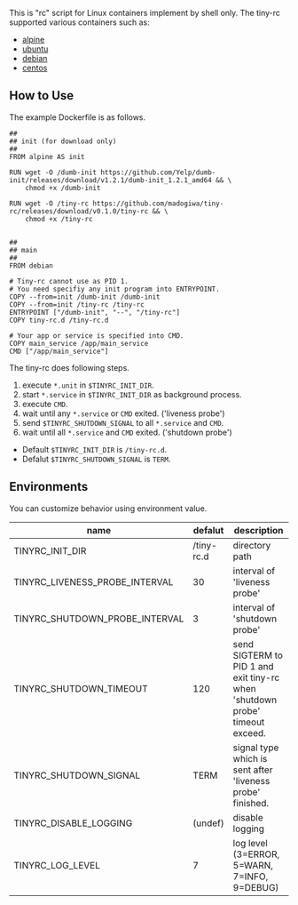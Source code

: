 
This is "rc" script for Linux containers implement by shell only.
The tiny-rc supported various containers such as:

- [alpine](https://hub.docker.com/_/alpine/)
- [ubuntu](https://hub.docker.com/_/ubuntu/)
- [debian](https://hub.docker.com/_/debian/)
- [centos](https://hub.docker.com/_/centos/)

## How to Use

The example Dockerfile is as follows.

```
##
## init (for download only)
##
FROM alpine AS init

RUN wget -O /dumb-init https://github.com/Yelp/dumb-init/releases/download/v1.2.1/dumb-init_1.2.1_amd64 && \
    chmod +x /dumb-init

RUN wget -O /tiny-rc https://github.com/madogiwa/tiny-rc/releases/download/v0.1.0/tiny-rc && \
    chmod +x /tiny-rc


##
## main
##
FROM debian

# Tiny-rc cannot use as PID 1.
# You need specifiy any init program into ENTRYPOINT.
COPY --from=init /dumb-init /dumb-init
COPY --from=init /tiny-rc /tiny-rc
ENTRYPOINT ["/dumb-init", "--", "/tiny-rc"]
COPY tiny-rc.d /tiny-rc.d

# Your app or service is specified into CMD.
COPY main_service /app/main_service 
CMD ["/app/main_service"]
```

The tiny-rc does following steps.

1. execute `*.unit` in `$TINYRC_INIT_DIR`.
3. start `*.service` in `$TINYRC_INIT_DIR` as background process.
4. execute `CMD`.
5. wait until any `*.service` or `CMD` exited. ('liveness probe')
6. send `$TINYRC_SHUTDOWN_SIGNAL` to all `*.service` and `CMD`.
7. wait until all `*.service` and `CMD` exited. ('shutdown probe')

- Default `$TINYRC_INIT_DIR` is `/tiny-rc.d`.
- Defalut `$TINYRC_SHUTDOWN_SIGNAL` is `TERM`.

## Environments

You can customize behavior using environment value.

|name|defalut|description|
|---|---|---|
|TINYRC_INIT_DIR|/tiny-rc.d|directory path|
|TINYRC_LIVENESS_PROBE_INTERVAL|30|interval of 'liveness probe'|
|TINYRC_SHUTDOWN_PROBE_INTERVAL|3|interval of 'shutdown probe'|
|TINYRC_SHUTDOWN_TIMEOUT|120|send SIGTERM to PID 1 and exit tiny-rc when 'shutdown probe' timeout exceed.|
|TINYRC_SHUTDOWN_SIGNAL|TERM|signal type which is sent after 'liveness probe' finished.|
|TINYRC_DISABLE_LOGGING|(undef)|disable logging|
|TINYRC_LOG_LEVEL|7|log level (3=ERROR, 5=WARN, 7=INFO, 9=DEBUG)|
